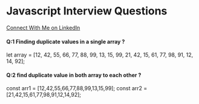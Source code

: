 

# Javascript Interview Questions

[Connect With Me on LinkedIn](https://www.linkedin.com/in/pankajhasmukh2014/)

#### Q:1 Finding duplicate values in a single array ? 
let array = [12, 42, 55, 66, 77, 88, 99, 13, 15, 99, 21, 42, 15, 61, 77, 98, 91, 12, 14, 92];

#### Q:2 find duplicate value in both array to each other ?

const arr1 = [12,42,55,66,77,88,99,13,15,99];
const arr2 = [21,42,15,61,77,98,91,12,14,92];



